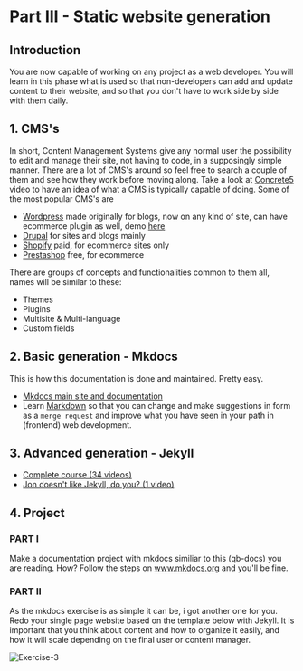 # Part III - Static website generation

## Introduction

You are now capable of working on any project as a web developer. You will learn in this phase what is used so that non-developers can add and update content to their website, and so that you don't have to work side by side with them daily.

## 1. CMS's

In short, Content Management Systems give any normal user the possibility to edit and manage their site, not having to code, in a supposingly simple manner. There are a lot of CMS's around so feel free to search a couple of them and see how they work before moving along. Take a look at [Concrete5](https://youtu.be/YYUt1MdJ6TM) video to have an idea of what a CMS is typically capable of doing. Some of the most popular CMS's are

- [Wordpress](https://wordpress.org/) made originally for blogs, now on any kind of site, can have ecommerce plugin as well, demo [here](http://www.opensourcecms.com/scripts/details.php?scriptid=88)
- [Drupal](https://www.drupal.org/) for sites and blogs mainly
- [Shopify](https://www.shopify.com/) paid, for ecommerce sites only
- [Prestashop](https://www.prestashop.com) free, for ecommerce

There are groups of concepts and functionalities common to them all, names will be similar to these:

- Themes
- Plugins
- Multisite & Multi-language
- Custom fields

## 2. Basic generation - Mkdocs

This is how this documentation is done and maintained. Pretty easy.

- [Mkdocs main site and documentation](http://www.mkdocs.org/)
- Learn [Markdown](https://github.com/adam-p/markdown-here/wiki/Markdown-Cheatsheet) so that you can change and make suggestions in form as a `merge request` and improve what you have seen in your path in (frontend) web development.

## 3. Advanced generation - Jekyll

- [Complete course (34 videos)](https://www.youtube.com/playlist?list=PLWjCJDeWfDdfVEcLGAfdJn_HXyM4Y7_k-)
- [Jon doesn't like Jekyll, do you? (1 video)](https://youtu.be/u22CLlw4_hg)

## 4. Project

### PART I

Make a documentation project with mkdocs similiar to this (qb-docs) you are reading. How? Follow the steps on www.mkdocs.org and you'll be fine.

### PART II

As the mkdocs exercise is as simple it can be, i got another one for you.
Redo your single page website based on the template below with Jekyll.
It is important that you think about content and how to organize it easily, and how it will scale depending on the final user or content manager.

![Exercise-3][exercise-3]

[exercise-3]: /img/exercise-1.png "Exercise 3"
